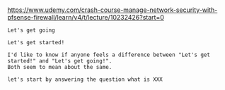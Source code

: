#
https://www.udemy.com/crash-course-manage-network-security-with-pfsense-firewall/learn/v4/t/lecture/10232426?start=0
```
Let's get going

Let's get started!

I'd like to know if anyone feels a difference between "Let's get started!" and "Let's get going!". 
Both seem to mean about the same.

let's start by answering the question what is XXX


```
